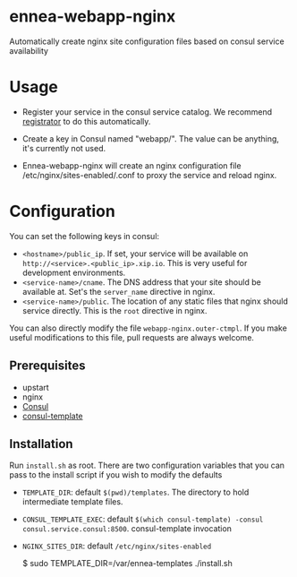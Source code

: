 ennea-webapp-nginx
==================

Automatically create nginx site configuration files based on consul service availability

# Usage

- Register your service in the consul service catalog.  We recommend [registrator](https://progrium/registrator) to do this automatically.

- Create a key in Consul named "webapp/<service-name>".  The value can be anything, it's currently not used.

- Ennea-webapp-nginx will create an nginx configuration file /etc/nginx/sites-enabled/<service-name>.conf to proxy the service and reload nginx.

# Configuration

You can set the following keys in consul:

- `<hostname>/public_ip`.  If set, your service will be available on `http://<service>.<public_ip>.xip.io`.  This is very useful for development environments.
- `<service-name>/cname`.  The DNS address that your site should be available at.  Set's the `server_name` directive in nginx.
- `<service-name>/public`.  The location of any static files that nginx should service directly.  This is the `root` directive in nginx.

You can also directly modify the file `webapp-nginx.outer-ctmpl`.  If you make useful modifications to this file, pull requests are always welcome.

## Prerequisites

- upstart
- nginx
- [Consul](http://consul.io)
- [consul-template](https://github.com/hashicorp/consul-template)

## Installation

Run `install.sh` as root.   There are two configuration variables that you can pass to the install script if you wish to modify the defaults

- `TEMPLATE_DIR`: default `$(pwd)/templates`.  The directory to hold intermediate template files.
- `CONSUL_TEMPLATE_EXEC`: default `$(which consul-template) -consul consul.service.consul:8500`.  consul-template invocation
- `NGINX_SITES_DIR`: default `/etc/nginx/sites-enabled`

     $ sudo TEMPLATE_DIR=/var/ennea-templates ./install.sh
